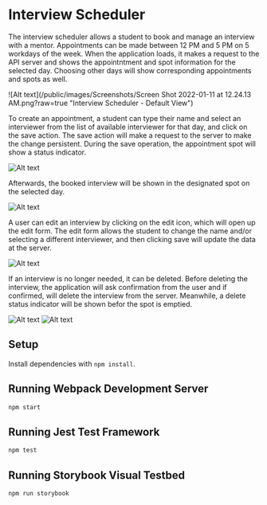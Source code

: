 # Interview Scheduler

The interview scheduler allows a student to book and manage an interview with a mentor. Appointments can be made between 12 PM and 5 PM on 5 workdays of the week. When the application loads, it makes a request to the API server and shows the appointntment and spot information for the selected day. Choosing other days will show corresponding appointments and spots as well. 

![Alt text](/public/images/Screenshots/Screen Shot 2022-01-11 at 12.24.13 AM.png?raw=true "Interview Scheduler - Default View")

To create an appointment, a student can type their name and select an interviewer from the list of available interviewer for that day, and click on the save action. The save action will make a request to the server to make the change persistent. During the save operation, the appointment spot will show a status indicator.

![Alt text](/relative/path/to/img.jpg?raw=true "Optional Title")

Afterwards, the booked interview will be shown in the designated spot on the selected day.

![Alt text](/relative/path/to/img.jpg?raw=true "Optional Title")

A user can edit an interview by clicking on the edit icon, which will open up the edit form. The edit form allows the student to change the name and/or selecting a different interviewer, and then clicking save will update the data at the server.

![Alt text](/relative/path/to/img.jpg?raw=true "Optional Title")

If an interview is no longer needed, it can be deleted. Before deleting the interview, the application will ask confirmation from the user and if confirmed, will delete the interview from the server. Meanwhile, a delete status indicator will be shown befor the spot is emptied.

![Alt text](/relative/path/to/img.jpg?raw=true "Optional Title")
![Alt text](/relative/path/to/img.jpg?raw=true "Optional Title")


## Setup

Install dependencies with `npm install`.

## Running Webpack Development Server

```sh
npm start
```

## Running Jest Test Framework

```sh
npm test
```

## Running Storybook Visual Testbed

```sh
npm run storybook
```
